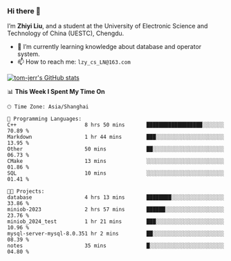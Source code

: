 ### Hi there 👋
I’m **Zhiyi Liu**, and a student at the University of Electronic Science and Technology of China (UESTC), Chengdu.
- 🌱 I’m currently learning knowledge about database and operator system.
- 📫 How to reach me: `lzy_cs_LN@163.com`
  
[![tom-jerr's GitHub stats](https://github-readme-stats.vercel.app/api?username=tom-jerr&hide=prs,stars&show_icons=true)](https://github.com/tom-jerr/github-readme-stats)





<!--
**tom-jerr/tom-jerr** is a ✨ _special_ ✨ repository because its `README.md` (this file) appears on your GitHub profile.

Here are some ideas to get you started:

- 🔭 I’m currently working on ...

- 👯 I’m looking to collaborate on ...
- 🤔 I’m looking for help with ...
- 💬 Ask me about ...
 ...
- 😄 Pronouns: ...
- ⚡ Fun fact: ...
-->

<!--START_SECTION:waka-->
📊 **This Week I Spent My Time On** 

```text
🕑︎ Time Zone: Asia/Shanghai

💬 Programming Languages: 
C++                      8 hrs 50 mins       ██████████████████░░░░░░░   70.89 % 
Markdown                 1 hr 44 mins        ███░░░░░░░░░░░░░░░░░░░░░░   13.95 % 
Other                    50 mins             ██░░░░░░░░░░░░░░░░░░░░░░░   06.73 % 
CMake                    13 mins             ░░░░░░░░░░░░░░░░░░░░░░░░░   01.86 % 
SQL                      10 mins             ░░░░░░░░░░░░░░░░░░░░░░░░░   01.41 % 

🐱‍💻 Projects: 
database                 4 hrs 13 mins       ████████░░░░░░░░░░░░░░░░░   33.86 % 
miniob-2023              2 hrs 57 mins       ██████░░░░░░░░░░░░░░░░░░░   23.76 % 
miniob_2024_test         1 hr 21 mins        ███░░░░░░░░░░░░░░░░░░░░░░   10.96 % 
mysql-server-mysql-8.0.351 hr 2 mins         ██░░░░░░░░░░░░░░░░░░░░░░░   08.39 % 
notes                    35 mins             █░░░░░░░░░░░░░░░░░░░░░░░░   04.80 % 
```


<!--END_SECTION:waka-->

